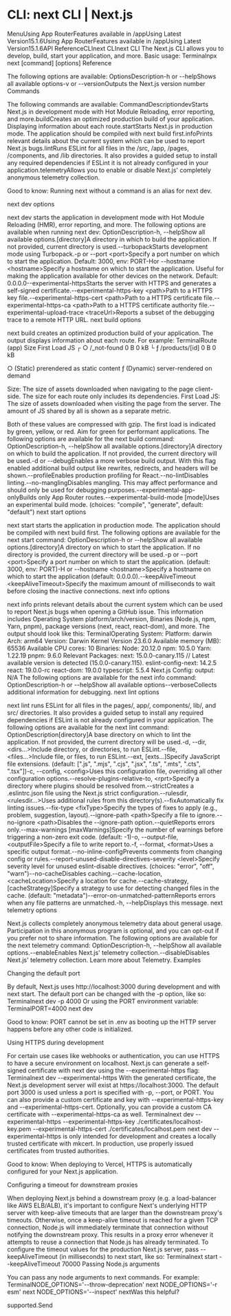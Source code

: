 # CLI: next CLI | Next.js

<p>MenuUsing App RouterFeatures available in /appUsing Latest Version15.1.6Using App RouterFeatures available in /appUsing Latest Version15.1.6API ReferenceCLInext CLInext CLI
The Next.js CLI allows you to develop, build, start your application, and more.
Basic usage:
Terminalnpx next [command] [options]
Reference</p>
<p>The following options are available:
OptionsDescription-h or --helpShows all available options-v or --versionOutputs the Next.js version number
Commands</p>
<p>The following commands are available:
CommandDescriptiondevStarts Next.js in development mode with Hot Module Reloading, error reporting, and more.buildCreates an optimized production build of your application. Displaying information about each route.startStarts Next.js in production mode. The application should be compiled with next build first.infoPrints relevant details about the current system which can be used to report Next.js bugs.lintRuns ESLint for all files in the /src, /app, /pages, /components, and /lib directories. It also provides a guided setup to install any required dependencies if ESLint it is not already configured in your application.telemetryAllows you to enable or disable Next.js' completely anonymous telemetry collection.</p>
<p>Good to know: Running next without a command is an alias for next dev.</p>
<p>next dev options</p>
<p>next dev starts the application in development mode with Hot Module Reloading (HMR), error reporting, and more. The following options are available when running next dev:
OptionDescription-h, --helpShow all available options.[directory]A directory in which to build the application. If not provided, current directory is used.--turbopackStarts development mode using Turbopack.-p or --port &lt;port&gt;Specify a port number on which to start the application. Default: 3000, env: PORT-Hor --hostname &lt;hostname&gt;Specify a hostname on which to start the application. Useful for making the application available for other devices on the network. Default: 0.0.0.0--experimental-httpsStarts the server with HTTPS and generates a self-signed certificate.--experimental-https-key &lt;path&gt;Path to a HTTPS key file.--experimental-https-cert &lt;path&gt;Path to a HTTPS certificate file.--experimental-https-ca &lt;path&gt;Path to a HTTPS certificate authority file.--experimental-upload-trace &lt;traceUrl&gt;Reports a subset of the debugging trace to a remote HTTP URL.
next build options</p>
<p>next build creates an optimized production build of your application. The output displays information about each route. For example:
TerminalRoute (app)                              Size     First Load JS
┌ ○ /_not-found                          0 B               0 kB
└ ƒ /products/[id]                       0 B               0 kB</p>
<p>○  (Static)   prerendered as static content
ƒ  (Dynamic)  server-rendered on demand</p>
<p>Size: The size of assets downloaded when navigating to the page client-side. The size for each route only includes its dependencies.
First Load JS: The size of assets downloaded when visiting the page from the server. The amount of JS shared by all is shown as a separate metric.</p>
<p>Both of these values are compressed with gzip. The first load is indicated by green, yellow, or red. Aim for green for performant applications.
The following options are available for the next build command:
OptionDescription-h, --helpShow all available options.[directory]A directory on which to build the application. If not provided, the current directory will be used.-d or --debugEnables a more verbose build output. With this flag enabled additional build output like rewrites, redirects, and headers will be shown.--profileEnables production profiling for React.--no-lintDisables linting.--no-manglingDisables mangling. This may affect performance and should only be used for debugging purposes.--experimental-app-onlyBuilds only App Router routes.--experimental-build-mode [mode]Uses an experimental build mode. (choices: &quot;compile&quot;, &quot;generate&quot;, default: &quot;default&quot;)
next start options</p>
<p>next start starts the application in production mode. The application should be compiled with next build first.
The following options are available for the next start command:
OptionDescription-h or --helpShow all available options.[directory]A directory on which to start the application. If no directory is provided, the current directory will be used.-p or --port &lt;port&gt;Specify a port number on which to start the application. (default: 3000, env: PORT)-H or --hostname &lt;hostname&gt;Specify a hostname on which to start the application (default: 0.0.0.0).--keepAliveTimeout &lt;keepAliveTimeout&gt;Specify the maximum amount of milliseconds to wait before closing the inactive connections.
next info options</p>
<p>next info prints relevant details about the current system which can be used to report Next.js bugs when opening a GitHub issue. This information includes Operating System platform/arch/version, Binaries (Node.js, npm, Yarn, pnpm), package versions (next, react, react-dom), and more.
The output should look like this:
TerminalOperating System:
Platform: darwin
Arch: arm64
Version: Darwin Kernel Version 23.6.0
Available memory (MB): 65536
Available CPU cores: 10
Binaries:
Node: 20.12.0
npm: 10.5.0
Yarn: 1.22.19
pnpm: 9.6.0
Relevant Packages:
next: 15.0.0-canary.115 // Latest available version is detected (15.0.0-canary.115).
eslint-config-next: 14.2.5
react: 19.0.0-rc
react-dom: 19.0.0
typescript: 5.5.4
Next.js Config:
output: N/A
The following options are available for the next info command:
OptionDescription-h or --helpShow all available options--verboseCollects additional information for debugging.
next lint options</p>
<p>next lint runs ESLint for all files in the pages/, app/, components/, lib/, and src/ directories. It also provides a guided setup to install any required dependencies if ESLint is not already configured in your application.
The following options are available for the next lint command:
OptionDescription[directory]A base directory on which to lint the application. If not provided, the current directory will be used.-d, --dir, &lt;dirs...&gt;Include directory, or directories, to run ESLint.--file, &lt;files...&gt;Include file, or files, to run ESLint.--ext, [exts...]Specify JavaScript file extensions. (default: [&quot;.js&quot;, &quot;.mjs&quot;, &quot;.cjs&quot;, &quot;.jsx&quot;, &quot;.ts&quot;, &quot;.mts&quot;, &quot;.cts&quot;, &quot;.tsx&quot;])-c, --config, &lt;config&gt;Uses this configuration file, overriding all other configuration options.--resolve-plugins-relative-to, &lt;rprt&gt;Specify a directory where plugins should be resolved from.--strictCreates a .eslintrc.json file using the Next.js strict configuration.--rulesdir, &lt;rulesdir...&gt;Uses additional rules from this directory(s).--fixAutomatically fix linting issues.--fix-type &lt;fixType&gt;Specify the types of fixes to apply (e.g., problem, suggestion, layout).--ignore-path &lt;path&gt;Specify a file to ignore.--no-ignore &lt;path&gt;Disables the --ignore-path option.--quietReports errors only.--max-warnings [maxWarnings]Specify the number of warnings before triggering a non-zero exit code. (default: -1)-o, --output-file, &lt;outputFile&gt;Specify a file to write report to.-f, --format, &lt;format&gt;Uses a specific output format.--no-inline-configPrevents comments from changing config or rules.--report-unused-disable-directives-severity &lt;level&gt;Specify severity level for unused eslint-disable directives. (choices: &quot;error&quot;, &quot;off&quot;, &quot;warn&quot;)--no-cacheDisables caching.--cache-location, &lt;cacheLocation&gt;Specify a location for cache.--cache-strategy, [cacheStrategy]Specify a strategy to use for detecting changed files in the cache. (default: &quot;metadata&quot;)--error-on-unmatched-patternReports errors when any file patterns are unmatched.-h, --helpDisplays this message.
next telemetry options</p>
<p>Next.js collects completely anonymous telemetry data about general usage. Participation in this anonymous program is optional, and you can opt-out if you prefer not to share information.
The following options are available for the next telemetry command:
OptionDescription-h, --helpShow all available options.--enableEnables Next.js' telemetry collection.--disableDisables Next.js' telemetry collection.
Learn more about Telemetry.
Examples</p>
<p>Changing the default port</p>
<p>By default, Next.js uses http://localhost:3000 during development and with next start. The default port can be changed with the -p option, like so:
Terminalnext dev -p 4000
Or using the PORT environment variable:
TerminalPORT=4000 next dev</p>
<p>Good to know: PORT cannot be set in .env as booting up the HTTP server happens before any other code is initialized.</p>
<p>Using HTTPS during development</p>
<p>For certain use cases like webhooks or authentication, you can use HTTPS to have a secure environment on localhost. Next.js can generate a self-signed certificate with next dev using the --experimental-https flag:
Terminalnext dev --experimental-https
With the generated certificate, the Next.js development server will exist at https://localhost:3000. The default port 3000 is used unless a port is specified with -p, --port, or PORT.
You can also provide a custom certificate and key with --experimental-https-key and --experimental-https-cert. Optionally, you can provide a custom CA certificate with --experimental-https-ca as well.
Terminalnext dev --experimental-https --experimental-https-key ./certificates/localhost-key.pem --experimental-https-cert ./certificates/localhost.pem
next dev --experimental-https is only intended for development and creates a locally trusted certificate with mkcert. In production, use properly issued certificates from trusted authorities.</p>
<p>Good to know: When deploying to Vercel, HTTPS is automatically configured for your Next.js application.</p>
<p>Configuring a timeout for downstream proxies</p>
<p>When deploying Next.js behind a downstream proxy (e.g. a load-balancer like AWS ELB/ALB), it's important to configure Next's underlying HTTP server with keep-alive timeouts that are larger than the downstream proxy's timeouts. Otherwise, once a keep-alive timeout is reached for a given TCP connection, Node.js will immediately terminate that connection without notifying the downstream proxy. This results in a proxy error whenever it attempts to reuse a connection that Node.js has already terminated.
To configure the timeout values for the production Next.js server, pass --keepAliveTimeout (in milliseconds) to next start, like so:
Terminalnext start --keepAliveTimeout 70000
Passing Node.js arguments</p>
<p>You can pass any node arguments to next commands. For example:
TerminalNODE_OPTIONS='--throw-deprecation' next
NODE_OPTIONS='-r esm' next
NODE_OPTIONS='--inspect' nextWas this helpful?</p>
<p>supported.Send</p>
